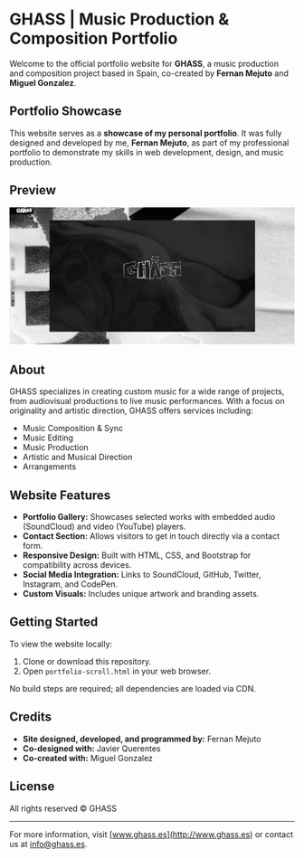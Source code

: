 # GHASS | Music Production & Composition Portfolio

Welcome to the official portfolio website for **GHASS**, a music production and composition project based in Spain, co-created by **Fernan Mejuto** and **Miguel Gonzalez**.

## Portfolio Showcase

This website serves as a **showcase of my personal portfolio**. It was fully designed and developed by me, **Fernan Mejuto**, as part of my professional portfolio to demonstrate my skills in web development, design, and music production.

## Preview

![GHASS Portfolio Screenshot](./assets/screenshot.png)

## About

GHASS specializes in creating custom music for a wide range of projects, from audiovisual productions to live music performances. With a focus on originality and artistic direction, GHASS offers services including:

- Music Composition & Sync
- Music Editing
- Music Production
- Artistic and Musical Direction
- Arrangements

## Website Features

- **Portfolio Gallery:** Showcases selected works with embedded audio (SoundCloud) and video (YouTube) players.
- **Contact Section:** Allows visitors to get in touch directly via a contact form.
- **Responsive Design:** Built with HTML, CSS, and Bootstrap for compatibility across devices.
- **Social Media Integration:** Links to SoundCloud, GitHub, Twitter, Instagram, and CodePen.
- **Custom Visuals:** Includes unique artwork and branding assets.

## Getting Started

To view the website locally:

1. Clone or download this repository.
2. Open `portfolio-scroll.html` in your web browser.

No build steps are required; all dependencies are loaded via CDN.

## Credits

- **Site designed, developed, and programmed by:** Fernan Mejuto
- **Co-designed with:** Javier Querentes
- **Co-created with:** Miguel Gonzalez

## License

All rights reserved © GHASS

---

For more information, visit [www.ghass.es](http://www.ghass.es) or contact us at info@ghass.es.
